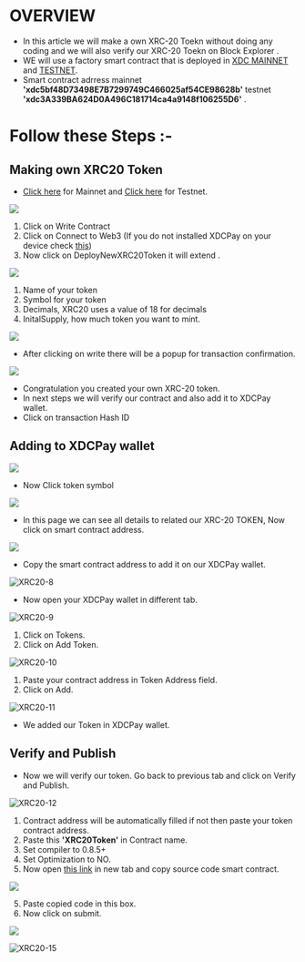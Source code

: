 # OVERVIEW
- In this article we will make a own XRC-20 Toekn without doing any coding and we will also verify our XRC-20 Toekn on Block Explorer .
- WE will use a factory smart contract that is deployed in [XDC MAINNET](https://explorer.xinfin.network/address/xdc5bf48d73498e7b7299749c466025af54ce98628b#readContract) and [TESTNET](https://explorer.apothem.network/address/xdc3a339ba624d0a496c181714ca4a9148f106255d6#readContract).
- Smart contract adrress mainnet **'xdc5bf48D73498E7B7299749C466025af54CE98628b'** testnet **'xdc3A339BA624D0A496C181714ca4a9148f106255D6'** .  

# Follow these Steps :- 

## Making own XRC20 Token

- [Click here](https://explorer.xinfin.network/address/xdc5bf48d73498e7b7299749c466025af54ce98628b#readContract) for Mainnet and [Click here](https://explorer.apothem.network/address/xdc3a339ba624d0a496c181714ca4a9148f106255d6#readContract) for Testnet.


![](https://user-images.githubusercontent.com/114102465/192290495-5667a79e-7482-430a-8229-718993cc3b2f.png)


 1. Click on Write Contract 
 2. Click on Connect to Web3 (If you do not installed XDCPay on your device check [this](https://github.com/mogithehurt/docs/blob/main/how-to/xdcpay.md#%EF%B8%8F-set-up-xdcpay-wallet))
 3. Now click on DeployNewXRC20Token it will extend .


![](https://user-images.githubusercontent.com/114102465/192291190-81586d16-6516-4873-876a-7d85f08c6cd4.png)


 1. Name of your token 
 2. Symbol for your token 
 3. Decimals, XRC20 uses a value of 18 for decimals
 4. InitalSupply, how much token you want to mint. 


![](https://user-images.githubusercontent.com/114102465/192293631-d9bfc598-cd54-461c-afbc-05761de088ec.png)


- After clicking on write there will be a popup for transaction confirmation. 


![](https://user-images.githubusercontent.com/114102465/192294412-d0cf81b6-18d3-453b-ac35-258bced57d09.png)
 
 
- Congratulation you created your own XRC-20 token.
- In next steps we will verify our contract and also add it to XDCPay wallet.
- Click on transaction Hash ID

## Adding to XDCPay wallet

![](https://user-images.githubusercontent.com/114102465/192295545-50bbbc28-e1ff-4a54-808f-de82deb93b52.png)


- Now Click token symbol 


![](https://user-images.githubusercontent.com/114102465/192296412-112fd3f3-3dc2-409f-9c84-890194f96ed0.png)


- In this page we can see all details to related our XRC-20 TOKEN, Now click on smart contract address.


![](https://user-images.githubusercontent.com/114102465/192297955-3fddc455-1dab-42a1-b514-ae81bf37adba.png)


- Copy the smart contract address to add it on our XDCPay wallet.


![XRC20-8](https://user-images.githubusercontent.com/114102465/192300111-a98d2858-7db2-4645-b88e-672e03806db2.png)


- Now open your XDCPay wallet in different tab.


![XRC20-9](https://user-images.githubusercontent.com/114102465/192300768-42f0df22-d913-4f76-b7e8-f24ffdcc4235.png)


 1. Click on Tokens.
 2. Click on Add Token.


![XRC20-10](https://user-images.githubusercontent.com/114102465/192301547-a05b0298-bbdc-4918-9204-ee3b9f89fd40.png)


 1. Paste your contract address in Token Address field.
 2. Click on Add.


![XRC20-11](https://user-images.githubusercontent.com/114102465/192302743-b86391c1-2752-46fd-8b68-45ad80bb57f7.png)


- We added our Token in XDCPay wallet. 

## Verify and Publish 

- Now we will verify our token. Go back to previous tab and click on Verify and Publish.


![XRC20-12](https://user-images.githubusercontent.com/114102465/192303803-13bc199a-5b7a-4b05-b11d-bd7291c04d48.png)


 1. Contract address will be automatically filled if not then paste your token contract address.
 2. Paste this **'XRC20Token'** in Contract name.
 3. Set compiler to 0.8.5+
 4. Set Optimization to NO.
 5. Now open [this link](https://explorer.xinfin.network/tokens/xdc75d5edfae0495777d23da10c47551477eaeea374#readContract) in new tab and copy source code smart contract.


![](https://user-images.githubusercontent.com/114102465/192307603-c840f43e-bb92-4e3a-a989-7e4a143a0131.png)


 5. Paste copied code in this box.
 6. Now click on submit.


![](https://user-images.githubusercontent.com/114102465/192304937-38b9fd75-2d57-47b0-9176-c3be7207e847.png)


![XRC20-15](https://user-images.githubusercontent.com/114102465/192310033-012cc700-b70a-48ef-b056-3c192537acff.png)


